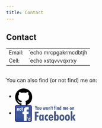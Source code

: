 ```yaml
---
title: Contact
---
```


Contact
-------

|        |                                          |
|--------|------------------------------------------|
| Email: | `echo mrcpgakrmcdbtjh | tr a-t @.h-va-c` |
| Cell:  | `echo xstqvvvqxrxy | tr q-y -0-7`        |


&nbsp;  
You can also find (or not find) me on:

* <a href="http://github.com/rp"><img class="dark-shadow" style='vertical-align:middle;' alt="Github" title="GitHub" src="/img/github.svg" height="45"></a>
* <a href="http://www.fsf.org/facebook"><img class="dark-shadow" style='vertical-align:middle;' alt="Not f'd — you won't find me on Facebook" title="Not f'd" src="/img/not-fd.svg" height="45"></a>

